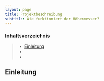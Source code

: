 ```yaml
---
layout: page
title: Projektbeschreibung
subtitle: Wie funktioniert der Höhenmesser?
---
```


### Inhaltsverzeichnis
>* [Einleitung](https://jantondeluxe.github.io/2019-10-06-unterrichstagebuch/#Einleitung)
>* []()
>* []()

## Einleitung

